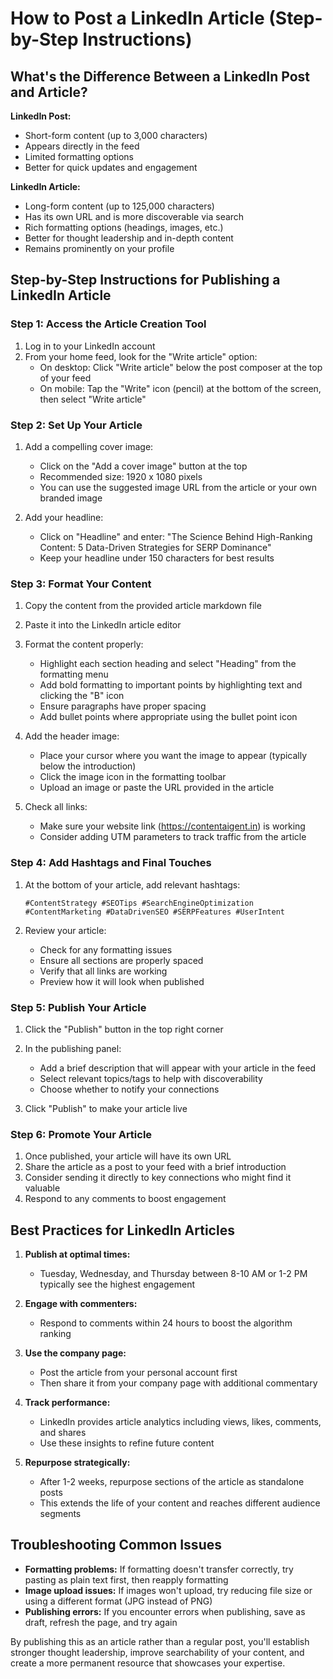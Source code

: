 # How to Post a LinkedIn Article (Step-by-Step Instructions)

## What's the Difference Between a LinkedIn Post and Article?

**LinkedIn Post:**
- Short-form content (up to 3,000 characters)
- Appears directly in the feed
- Limited formatting options
- Better for quick updates and engagement

**LinkedIn Article:**
- Long-form content (up to 125,000 characters)
- Has its own URL and is more discoverable via search
- Rich formatting options (headings, images, etc.)
- Better for thought leadership and in-depth content
- Remains prominently on your profile

## Step-by-Step Instructions for Publishing a LinkedIn Article

### Step 1: Access the Article Creation Tool
1. Log in to your LinkedIn account
2. From your home feed, look for the "Write article" option:
   - On desktop: Click "Write article" below the post composer at the top of your feed
   - On mobile: Tap the "Write" icon (pencil) at the bottom of the screen, then select "Write article"

### Step 2: Set Up Your Article
1. Add a compelling cover image:
   - Click on the "Add a cover image" button at the top
   - Recommended size: 1920 x 1080 pixels
   - You can use the suggested image URL from the article or your own branded image

2. Add your headline:
   - Click on "Headline" and enter: "The Science Behind High-Ranking Content: 5 Data-Driven Strategies for SERP Dominance"
   - Keep your headline under 150 characters for best results

### Step 3: Format Your Content
1. Copy the content from the provided article markdown file
2. Paste it into the LinkedIn article editor
3. Format the content properly:
   - Highlight each section heading and select "Heading" from the formatting menu
   - Add bold formatting to important points by highlighting text and clicking the "B" icon
   - Ensure paragraphs have proper spacing
   - Add bullet points where appropriate using the bullet point icon

4. Add the header image:
   - Place your cursor where you want the image to appear (typically below the introduction)
   - Click the image icon in the formatting toolbar
   - Upload an image or paste the URL provided in the article

5. Check all links:
   - Make sure your website link (https://contentaigent.in) is working
   - Consider adding UTM parameters to track traffic from the article

### Step 4: Add Hashtags and Final Touches
1. At the bottom of your article, add relevant hashtags:
   ```
   #ContentStrategy #SEOTips #SearchEngineOptimization #ContentMarketing #DataDrivenSEO #SERPFeatures #UserIntent
   ```

2. Review your article:
   - Check for any formatting issues
   - Ensure all sections are properly spaced
   - Verify that all links are working
   - Preview how it will look when published

### Step 5: Publish Your Article
1. Click the "Publish" button in the top right corner
2. In the publishing panel:
   - Add a brief description that will appear with your article in the feed
   - Select relevant topics/tags to help with discoverability
   - Choose whether to notify your connections

3. Click "Publish" to make your article live

### Step 6: Promote Your Article
1. Once published, your article will have its own URL
2. Share the article as a post to your feed with a brief introduction
3. Consider sending it directly to key connections who might find it valuable
4. Respond to any comments to boost engagement

## Best Practices for LinkedIn Articles

1. **Publish at optimal times:**
   - Tuesday, Wednesday, and Thursday between 8-10 AM or 1-2 PM typically see the highest engagement

2. **Engage with commenters:**
   - Respond to comments within 24 hours to boost the algorithm ranking

3. **Use the company page:**
   - Post the article from your personal account first
   - Then share it from your company page with additional commentary

4. **Track performance:**
   - LinkedIn provides article analytics including views, likes, comments, and shares
   - Use these insights to refine future content

5. **Repurpose strategically:**
   - After 1-2 weeks, repurpose sections of the article as standalone posts
   - This extends the life of your content and reaches different audience segments

## Troubleshooting Common Issues

- **Formatting problems:** If formatting doesn't transfer correctly, try pasting as plain text first, then reapply formatting
- **Image upload issues:** If images won't upload, try reducing file size or using a different format (JPG instead of PNG)
- **Publishing errors:** If you encounter errors when publishing, save as draft, refresh the page, and try again

By publishing this as an article rather than a regular post, you'll establish stronger thought leadership, improve searchability of your content, and create a more permanent resource that showcases your expertise.
